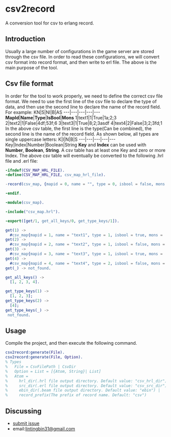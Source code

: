 csv2record
====
A conversion tool for csv to erlang record.

Introduction
----
Usually a large number of configurations in the game server are stored through the csv file. In order to read these configurations, we will convert csv format into record format, and then write to erl file. The above is the main purpose of the tool.

Csv file format
----
In order for the tool to work properly, we need to define the correct csv file format. We need to use the first line of the csv file to declare the type of data, and then use the second line to declare the name of the record field. For example:
KN|S|NI|B|AS
---|---|---|---|---
**MapId**|**Name**|**Type**|**IsBool**|**Mons**
1|text1|1|True|1a;2;3
2|text2|1|False|4df;53f;6
3|text3|1|True|8;2;3asdf
4|text4|2|False|3;2;3fd;1
In the above csv table, the first line is the type(Can be combined), the second line is the name of the record field. As shown below, all types are single uppercase letters:
K|I|N|B|S
---|---|---|---|---
Key|Index|Number|Boolean|String
**Key** and **Index** can be used with **Number**, **Boolean**, **String**. A csv table has at least one Key and zero or more Index. The above csv table will eventually be converted to the following .hrl file and .erl file:
``` erlang
-ifndef(CSV_MAP_HRL_FILE).
-define(CSV_MAP_HRL_FILE, csv_map_hrl_file).

-record(csv_map, {mapid = 0, name = "", type = 0, isbool = false, mons = ""}).

-endif.
```
``` erlang
-module(csv_map).

-include("csv_map.hrl").

-export([get/1, get_all_keys/0, get_type_keys/1]).

get(1) -> 
  #csv_map{mapid = 1, name = "text1", type = 1, isbool = true, mons = ["1a", "2", "3"]};
get(2) -> 
  #csv_map{mapid = 2, name = "text2", type = 1, isbool = false, mons = ["4df", "53f", "6"]};
get(3) -> 
  #csv_map{mapid = 3, name = "text3", type = 1, isbool = true, mons = ["8", "2", "3asdf"]};
get(4) -> 
  #csv_map{mapid = 4, name = "text4", type = 2, isbool = false, mons = ["3", "2", "3fd", "1"]};
get(_) -> not_found.

get_all_keys() -> 
  [1, 2, 3, 4].

get_type_keys(1) -> 
  [1, 2, 3];
get_type_keys(2) -> 
  [4];
get_type_keys(_) -> 
 not_found.
```
Usage
----
Compile the project, and then execute the following command. 
``` erlang
csv2record:generate(File).  
csv2record:generate(File, Option).  
% Types 
%   File = CsvFilePath | CsvDir
%   Option = List = [{Atom, String}| List]
%   Atom = 
%     hrl_dir(.hrl file output directory. Default value: "csv_hrl_dir") |
%     src_dir(.erl file output directory. Default value: "csv_src_dir") |
%     ebin_dir(.beam file output directory. Default value: "ebin") |
%     record_prefix(The prefix of record name. Default: "csv")
```
Discussing
----
- [submit issue](https://github.com/lintingbin2009/csv2record/issues)
- email:[lintingbin31@gmail.com](lintingbin31@gmail.com)